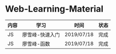 # Web-Learning-Material
| 内容 | 学习            | 时间       | 状态 |
| ---- | --------------- | ---------- | ---- |
| JS   | 廖雪峰-快速入门 | 2019/07/18 | 完成 |
| JS   | 廖雪峰-函数     | 2019/07/18 | 完成 |

